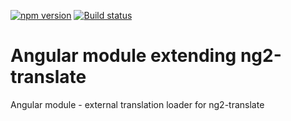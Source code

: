 [![npm version](https://badge.fury.io/js/%40anglr%2Ftranslate-extensions.svg)](https://badge.fury.io/js/%40anglr%2Ftranslate-extensions)
[![Build status](https://ci.appveyor.com/api/projects/status/jrex1jhfk8pn8q7l?svg=true)](https://ci.appveyor.com/project/kukjevov/ng-translate-extensions)

# Angular module extending ng2-translate

Angular module - external translation loader for ng2-translate

